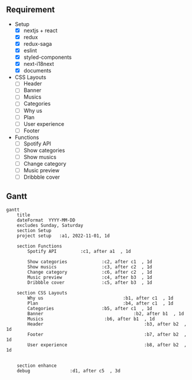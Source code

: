 ## Requirement

-  Setup
    - [X] nextjs + react
    - [X] redux
    - [X] redux-saga
    - [X] eslint
    - [X] styled-components
    - [X] next-i18next
    - [X] documents

- CSS Layouts
    - [ ] Header
    - [ ] Banner
    - [ ] Musics
    - [ ] Categories
    - [ ] Why us
    - [ ] Plan
    - [ ] User experience
    - [ ] Footer

- Functions
    - [ ] Spotify API
    - [ ] Show categories
    - [ ] Show musics
    - [ ] Change category
    - [ ] Music preview
    - [ ] Dribbble cover

## Gantt

```mermaid
gantt
    title  
    dateFormat  YYYY-MM-DD
    excludes Sunday, Saturday
    section Setup
    project setup   :a1, 2022-11-01, 1d

    section Functions
        Spotify API         :c1, after a1  , 1d

        Show categories             :c2, after c1  , 1d
        Show musics                 :c3, after c2  , 1d
        Change category             :c6, after c2  , 1d
        Music preview               :c4, after b3  , 1d
        Dribbble cover              :c5, after b3  , 1d

    section CSS Layouts
        Why us                              :b1, after c1  , 1d
        Plan                                :b4, after c1  , 1d
        Categories                  :b5, after c1  , 1d
        Banner                                  :b2, after b1  , 1d
        Musics                       :b6, after b1  , 1d
        Header                                      :b3, after b2  , 1d
        Footer                                      :b7, after b2  , 1d
        User experience                             :b8, after b2  , 1d


    section enhance
    debug               :d1, after c5  , 3d

```
